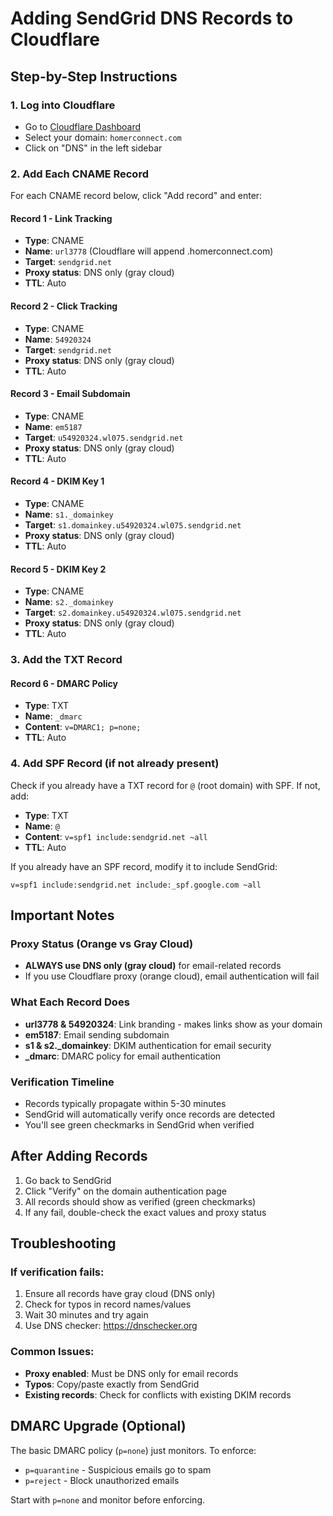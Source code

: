 # Adding SendGrid DNS Records to Cloudflare

## Step-by-Step Instructions

### 1. Log into Cloudflare

- Go to [Cloudflare Dashboard](https://dash.cloudflare.com)
- Select your domain: `homerconnect.com`
- Click on "DNS" in the left sidebar

### 2. Add Each CNAME Record

For each CNAME record below, click "Add record" and enter:

#### Record 1 - Link Tracking

- **Type**: CNAME
- **Name**: `url3778` (Cloudflare will append .homerconnect.com)
- **Target**: `sendgrid.net`
- **Proxy status**: DNS only (gray cloud)
- **TTL**: Auto

#### Record 2 - Click Tracking

- **Type**: CNAME
- **Name**: `54920324`
- **Target**: `sendgrid.net`
- **Proxy status**: DNS only (gray cloud)
- **TTL**: Auto

#### Record 3 - Email Subdomain

- **Type**: CNAME
- **Name**: `em5187`
- **Target**: `u54920324.wl075.sendgrid.net`
- **Proxy status**: DNS only (gray cloud)
- **TTL**: Auto

#### Record 4 - DKIM Key 1

- **Type**: CNAME
- **Name**: `s1._domainkey`
- **Target**: `s1.domainkey.u54920324.wl075.sendgrid.net`
- **Proxy status**: DNS only (gray cloud)
- **TTL**: Auto

#### Record 5 - DKIM Key 2

- **Type**: CNAME
- **Name**: `s2._domainkey`
- **Target**: `s2.domainkey.u54920324.wl075.sendgrid.net`
- **Proxy status**: DNS only (gray cloud)
- **TTL**: Auto

### 3. Add the TXT Record

#### Record 6 - DMARC Policy

- **Type**: TXT
- **Name**: `_dmarc`
- **Content**: `v=DMARC1; p=none;`
- **TTL**: Auto

### 4. Add SPF Record (if not already present)

Check if you already have a TXT record for `@` (root domain) with SPF. If not, add:

- **Type**: TXT
- **Name**: `@`
- **Content**: `v=spf1 include:sendgrid.net ~all`
- **TTL**: Auto

If you already have an SPF record, modify it to include SendGrid:

```
v=spf1 include:sendgrid.net include:_spf.google.com ~all
```

## Important Notes

### Proxy Status (Orange vs Gray Cloud)

- **ALWAYS use DNS only (gray cloud)** for email-related records
- If you use Cloudflare proxy (orange cloud), email authentication will fail

### What Each Record Does

- **url3778 & 54920324**: Link branding - makes links show as your domain
- **em5187**: Email sending subdomain
- **s1 & s2.\_domainkey**: DKIM authentication for email security
- **\_dmarc**: DMARC policy for email authentication

### Verification Timeline

- Records typically propagate within 5-30 minutes
- SendGrid will automatically verify once records are detected
- You'll see green checkmarks in SendGrid when verified

## After Adding Records

1. Go back to SendGrid
2. Click "Verify" on the domain authentication page
3. All records should show as verified (green checkmarks)
4. If any fail, double-check the exact values and proxy status

## Troubleshooting

### If verification fails:

1. Ensure all records have gray cloud (DNS only)
2. Check for typos in record names/values
3. Wait 30 minutes and try again
4. Use DNS checker: https://dnschecker.org

### Common Issues:

- **Proxy enabled**: Must be DNS only for email records
- **Typos**: Copy/paste exactly from SendGrid
- **Existing records**: Check for conflicts with existing DKIM records

## DMARC Upgrade (Optional)

The basic DMARC policy (`p=none`) just monitors. To enforce:

- `p=quarantine` - Suspicious emails go to spam
- `p=reject` - Block unauthorized emails

Start with `p=none` and monitor before enforcing.
